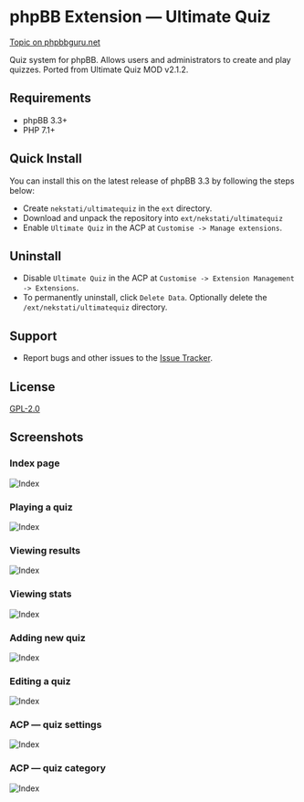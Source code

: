 # phpBB Extension — Ultimate Quiz

[Topic on phpbbguru.net](https://www.phpbbguru.net/community/viewtopic.php?t=51203)

Quiz system for phpBB. Allows users and administrators to create and play quizzes. Ported from Ultimate Quiz MOD v2.1.2.

## Requirements

* phpBB 3.3+
* PHP 7.1+

## Quick Install

You can install this on the latest release of phpBB 3.3 by following the steps below:

* Create `nekstati/ultimatequiz` in the `ext` directory.
* Download and unpack the repository into `ext/nekstati/ultimatequiz`
* Enable `Ultimate Quiz` in the ACP at `Customise -> Manage extensions`.

## Uninstall

* Disable `Ultimate Quiz` in the ACP at `Customise -> Extension Management -> Extensions`.
* To permanently uninstall, click `Delete Data`. Optionally delete the `/ext/nekstati/ultimatequiz` directory.

## Support

* Report bugs and other issues to the [Issue Tracker](https://github.com/nekstati/phpbb-Ultimate-Quiz/issues).

## License

[GPL-2.0](license.txt)

## Screenshots

### Index page

![Index](/doc/index.png)

### Playing a quiz

![Index](/doc/play.png)

### Viewing results

![Index](/doc/result.png)

### Viewing stats

![Index](/doc/stats.png)

### Adding new quiz

![Index](/doc/add.png)

### Editing a quiz

![Index](/doc/edit.png)

### ACP — quiz settings

![Index](/doc/settings.png)

### ACP — quiz category

![Index](/doc/category.png)
